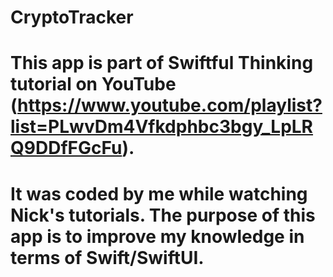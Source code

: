 # CryptoTracker
# This app is part of Swiftful Thinking tutorial on YouTube (https://www.youtube.com/playlist?list=PLwvDm4Vfkdphbc3bgy_LpLRQ9DDfFGcFu).
# It was coded by me while watching Nick's tutorials. The purpose of this app is to improve my knowledge in terms of Swift/SwiftUI.
